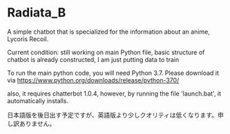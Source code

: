 # Radiata_B
A simple chatbot that is specialized for the information about an anime, Lycoris Recoil.

Current condition: still working on main Python file, basic structure of chatbot is already constructed, I am just putting data to train

To run the main python code, you will need Python 3.7.
Please download it via https://www.python.org/downloads/release/python-370/

also, it requires chatterbot 1.0.4, however, by running the file 'launch.bat', it automatically installs.

日本語版を後日出す予定ですが、英語版より少しクオリティは低くなります。申し訳ありません。
